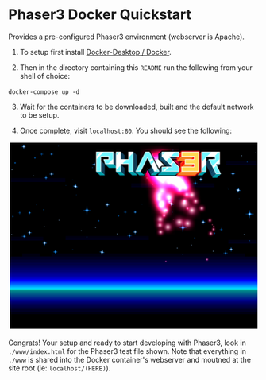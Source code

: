 # Phaser3 Docker Quickstart

Provides a pre-configured Phaser3 environment (webserver is Apache).

1.  To setup first install [Docker-Desktop / Docker](https://www.docker.com/products/docker-desktop).

2.  Then in the directory containing this `README` run the following from your shell of choice:

`docker-compose up -d`

3.  Wait for the containers to be downloaded, built and the default network to be setup.

4.  Once complete, visit `localhost:80`.  You should see the following:

![screenshot](./www/resources/images/screenshot.png)

Congrats!  Your setup and ready to start developing with Phaser3, look in `./www/index.html` for the Phaser3 test file shown.  Note that everything in `./www` is shared into the Docker container's webserver and moutned at the site root (ie: `localhost/(HERE)`).